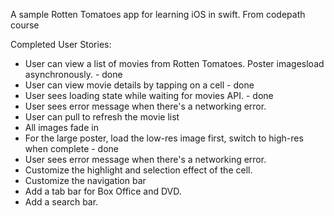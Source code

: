 A sample Rotten Tomatoes app for learning iOS in swift. From codepath course 

Completed User Stories:
* User can view a list of movies from Rotten Tomatoes. Poster imagesload asynchronously. - done 
* User can view movie details by tapping on a cell - done 
* User sees loading state while waiting for movies API. - done 
* User sees error message when there's a networking error. 
* User can pull to refresh the movie list
* All images fade in
* For the large poster, load the low-res image first, switch to high-res when complete - done 
* User sees error message when there's a networking error.
* Customize the highlight and selection effect of the cell.
* Customize the navigation bar
* Add a tab bar for Box Office and DVD.
* Add a search bar.
